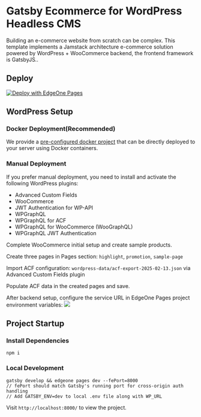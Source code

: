 # Gatsby Ecommerce for WordPress Headless CMS

Building an e-commerce website from scratch can be complex. This template implements a Jamstack architecture e-commerce solution powered by WordPress + WooCommerce backend, the frontend framework is GatsbyJS..

## Deploy

[![Deploy with EdgeOne Pages](https://cdnstatic.tencentcs.com/edgeone/pages/deploy.svg)](https://edgeone.ai/pages/new?template=gatsby-woocommerce-template)

## WordPress Setup
### Docker Deployment(Recommended)
We provide a [pre-configured docker project](https://github.com/TencentEdgeOne/wp-ecommerce-docker-demo) that can be directly deployed to your server using Docker containers.

### Manual Deployment
If you prefer manual deployment, you need to install and activate the following WordPress plugins:
- Advanced Custom Fields
- WooCommerce  
- JWT Authentication for WP-API
- WPGraphQL
- WPGraphQL for ACF
- WPGraphQL for WooCommerce (WooGraphQL)
- WPGraphQL JWT Authentication

Complete WooCommerce initial setup and create sample products.  

Create three pages in Pages section: `highlight`, `promotion`, `sample-page`  

Import ACF configuration: `wordpress-data/acf-export-2025-02-13.json` via Advanced Custom Fields plugin  

Populate ACF data in the created pages and save.

After backend setup, configure the service URL in EdgeOne Pages project environment variables:
![](https://cloudcache.tencent-cloud.com/qcloud/ui/static/static_source_business/bc4a7e54-5920-4f89-8e7c-a1889d659bb8.png)

## Project Startup
### Install Dependencies
`npm i`

### Local Development
```
gatsby develop && edgeone pages dev --fePort=8000 
// fePort should match Gatsby's running port for cross-origin auth handling
// Add GATSBY_ENV=dev to local .env file along with WP_URL
```
Visit `http://localhost:8000/` to view the project.